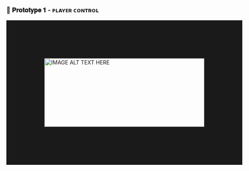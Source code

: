 <h3 align="left"> 🚗 𝐏𝐫𝐨𝐭𝐨𝐭𝐲𝐩𝐞 𝟏 - ᴘʟᴀʏᴇʀ ᴄᴏɴᴛʀᴏʟ </h3> 
<a href="http://www.youtube.com/watch?feature=player_embedded&v=LSTHHiwCHV4
" target="_blank"><img src="http://img.youtube.com/vi/LSTHHiwCHV4/0.jpg" 
alt="IMAGE ALT TEXT HERE" width="420" height="180" border="100" /></a>
